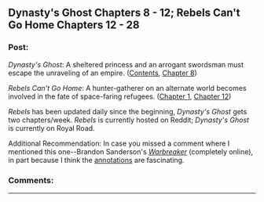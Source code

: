 ## Dynasty's Ghost Chapters 8 - 12; Rebels Can't Go Home Chapters 12 - 28

### Post:

*Dynasty's Ghost*: A sheltered princess and an arrogant swordsman must escape the unraveling of an empire. ([Contents](https://www.royalroad.com/fiction/19159/dynastys-ghost), [Chapter 8](https://www.royalroad.com/fiction/19159/dynastys-ghost/chapter/237928/chapter-8-consequences-of-a-single-action))

*Rebels Can't Go Home*: A hunter-gatherer on an alternate world becomes involved in the fate of space-faring refugees. ([Chapter 1](https://www.reddit.com/r/HFY/comments/8yvx4a/rebels_cant_go_home/), [Chapter 12](https://www.reddit.com/r/HFY/comments/91v7xt/rebels_cant_go_home_chapter_12/))

*Rebels* has been updated daily since the beginning, *Dynasty's Ghost* gets two chapters/week. *Rebels* is currently hosted on Reddit; *Dynasty's Ghost* is currently on Royal Road.

Additional Recommendation: In case you missed a comment where I mentioned this one--Brandon Sanderson's [*Warbreaker*](https://brandonsanderson.com/books/warbreaker/warbreaker/) (completely online), in part because I think the [annotations](https://brandonsanderson.com/annotation-warbreaker-dedication/) are fascinating.

### Comments:

---

